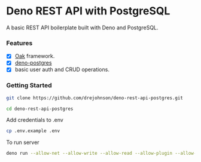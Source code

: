 # Deno REST API with PostgreSQL

A basic REST API boilerplate built with Deno and PostgreSQL.

### Features

- [x] [Oak](https://deno.land/x/oak) framework.
- [x] [deno-postgres](https://deno.land/x/postgres)
- [x] basic user auth and CRUD operations.

### Getting Started

```bash
git clone https://github.com/drejohnson/deno-rest-api-postgres.git

cd deno-rest-api-postgres
```

Add credentials to .env

```bash
cp .env.example .env
```

To run server

```bash
deno run --allow-net --allow-write --allow-read --allow-plugin --allow-env --unstable server.ts
```
